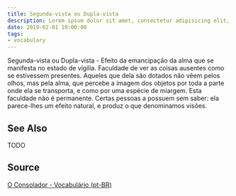 ```yaml
---
title: Segunda-vista ou Dupla-vista
description: Lorem ipsum dolor sit amet, consectetur adipisicing elit, sed do eiusmod tempor incididunt ut labore et dolore magna aliqua.  TODO
date: 2019-02-01 19:00:00
tags:
- vocabulary
---
```


Segunda-vista ou Dupla-vista - Efeito da emancipação da alma que se manifesta no estado de vígilia. Faculdade de ver as coisas ausentes como se estivessem presentes. Aqueles que dela são dotados não vêem pelos olhos, mas pela alma, que percebe a imagem dos objetos por toda a parte onde ela se transporta, e como por uma espécie de miargem. Esta faculdade não é permanente. Certas pessoas a possuem sem saber: ela parece-lhes um efeito natural, e produz o que denominamos visões. 

## See Also
TODO

## Source
[O Consolador - Vocabulário (pt-BR)](http://www.oconsolador.com.br/linkfixo/vocabulario/principal.html)
